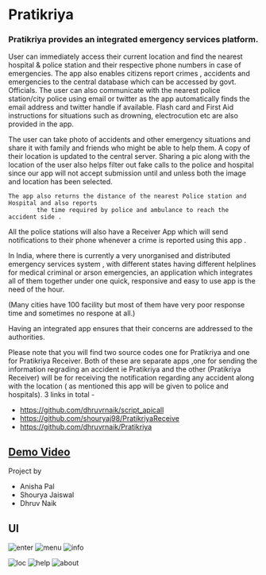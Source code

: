 #                                                       Pratikriya

### Pratikriya provides an integrated emergency services platform. 

User can immediately access their current location and find the nearest hospital & police station and their respective phone numbers in case of emergencies.
The app also enables citizens report crimes , accidents and emergencies to the central database which can be accessed by govt. Officials.
The user can also communicate with the nearest police station/city police using email or twitter as the app automatically finds the email address and twitter handle if available.
Flash card and First Aid instructions for situations such as drowning, electrocution etc are also provided in the app.

The user can take photo of accidents and other emergency situations and share it with family and friends who might be able to help them. A copy of their location is updated to the central server. Sharing a pic along with the location of the user also helps filter out fake calls to the police and hospital since our app will not accept submission until and unless both the image and location has been selected.

 	The app also returns the distance of the nearest Police station and Hospital and also reports
            the time required by police and ambulance to reach the accident side .     

All the police stations will also have a Receiver App which will send notifications to their phone whenever a crime is reported using this app .

In India, where there is currently a very unorganised and distributed emergency services system , with different states having different helplines for medical criminal or arson emergencies, an application which integrates all of them together under one quick, responsive and easy to use app is the need of the hour.

(Many cities have 100 facility but most of them have very poor response time and sometimes no respone at all.)

Having an integrated app ensures that their concerns are addressed to the authorities.


Please note that you will find two source codes one for Pratikriya and one for Pratikriya Receiver. Both of these are separate apps ,one for sending the information regrading an accident ie Pratikriya and the other (Pratikriya Receiver) will be for receiving the notification regarding any accident along with the location ( as mentioned this app will be given to police and hospitals).
3 links in total -
* https://github.com/dhruvrnaik/script_apicall
* https://github.com/shouryaj98/PratikriyaReceive
* https://github.com/dhruvrnaik/Pratikriya

## [Demo Video]( https://youtu.be/L6PtfLb6oLM)

Project by
* Anisha Pal
* Shourya Jaiswal
* Dhruv Naik


## UI
![enter](enter.jpeg)
![menu](menu.jpeg)
![info](info.jpeg)

![loc](location.jpeg)
![help](help.jpeg)
![about](about.jpeg)
